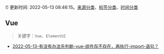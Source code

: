 :alarm_clock: 更新时间: 2022-05-13 08:46:15。[来源分类](../README.md)、[标签分类](../TAGS.md)、[时间分类](../TIMELINE.md)

## Vue


> 关键字：`Vue`、`ElementUI`



- [2022-05-13-有没有办法先判断-vue-组件存不存在，再执行-import-语句？](https://www.v2ex.com/t/852629) 